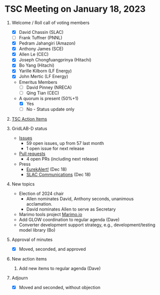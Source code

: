 # TSC Meeting on January 18, 2023

1. Welcome / Roll call of voting members
   - [x] David Chassin (SLAC)
   - [ ] Frank Tuffner (PNNL)
   - [x] Pedram Jahangiri (Amazon)
   - [x] Anthony James (SCE)
   - [x] Allen Le (CEC)
   - [x] Joseph Chongfuangprinya (Hitachi)
   - [x] Bo Yang (Hitachi)
   - [x] Yarille Kilborn (LF Energy)
   - [x] John Mertic (LF Energy)
   
   * Emeritus Members
     - [ ] David Pinney (NRECA)
     - [ ] Qing Tian (CEC)
    
   * A quorum is present (50%+1)
     - [x] Yes
     - [ ] No - Status update only
    
2. [TSC Action Items](https://github.com/orgs/arras-energy/projects/1)

3. GridLAB-D status
   * [Issues](https://github.com/arras-energy/gridlabd/issues)
      - 59 open issues, up from 57 last month
      - 1 open issue for next release
   * [Pull requests](https://github.com/arras-energy/gridlabd/pulls)
      - 4 open PRs (including next release)
   * Press
      - [EurekAlert!](https://www.eurekalert.org/news-releases/1029410) (Dec 18)
      - [SLAC Communications](https://www6.slac.stanford.edu/news/2023-12-18-slac-and-its-partners-release-free-easy-use-platform-understanding-and-managing) (Dec 18)

4. New topics 
    - Election of 2024 chair
      - Allen nominates David, Anthony seconds, unanimous acclamation.
      - David nominates Allen to serve as Secretary
    - Marimo tools project [Marimo.io](https://marimo.io/)
    - Add GLOW coordination to regular agenda (Dave)
    - Converter development support strategy, e.g., development/testing model library (Bo)

5. Approval of minutes
   - [x] Moved, seconded, and approved

6. New action items 
   1.  Add new items to regular agenda (Dave)

7. Adjourn
   - [x] Moved and seconded, without objection
